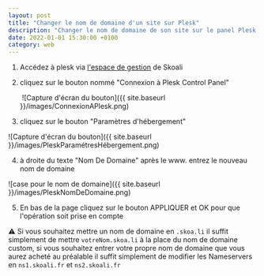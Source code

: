 ```yaml
---
layout: post
title: "Changer le nom de domaine d'un site sur Plesk"
description: "Changer le nom de domaine de son site sur le panel Plesk."
date: 2022-01-01 15:30:00 +0100
category: web
---
```


1. Accédez à plesk via [l'espace de gestion](https://manager.skoali.com) de Skoali 

2. cliquez sur le bouton nommé "Connexion à Plesk Control Panel" 

   ​	![Capture d'écran du bouton]({{ site.baseurl }}/images/ConnexionAPlesk.png)

   

3. cliquez sur le bouton "Paramètres d'hébergement" 

![Capture d'écran du bouton]({{ site.baseurl }}/images/PleskParamétresHébergement.png)

4. à droite du texte "Nom De Domaine" après le www. entrez le nouveau nom de domaine

![case pour le nom de domaine]({{ site.baseurl }}/images/PleskNomDeDomaine.png)

5. En bas de la page cliquez sur le bouton APPLIQUER et OK pour que l'opération soit prise en compte

:warning: Si vous souhaitez mettre un nom de domaine en `.skoa.li` il suffit simplement de mettre `votreNom.skoa.li` à la place du nom de domaine custom, si vous souhaitez entrer votre propre nom de domaine que vous aurez acheté au préalable il suffit simplement de modifier les Nameservers en `ns1.skoali.fr` et `ns2.skoali.fr` 
